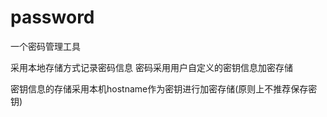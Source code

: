 # password
一个密码管理工具



采用本地存储方式记录密码信息
密码采用用户自定义的密钥信息加密存储

密钥信息的存储采用本机hostname作为密钥进行加密存储(原则上不推荐保存密钥)
